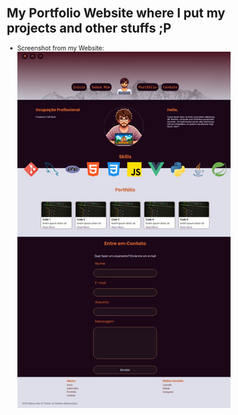 # My Portfolio Website where I put my projects and other stuffs ;P #


* Screenshot from my Website:
![Screenshot from my Website](./archives/images/readme/lpprtsc.jpeg)